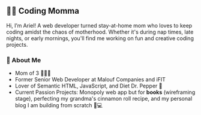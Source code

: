 ## 👩‍💻 Coding Momma

Hi, I’m Ariel! A web developer turned stay-at-home mom who loves to keep coding amidst the chaos of motherhood. Whether it's during nap times, late nights, or early mornings, you'll find me working on fun and creative coding projects.  

### 🌟 About Me

- Mom of 3 👧👦👶
- Former Senior Web Developer at Malouf Companies and iFIT
- Lover of Semantic HTML, JavaScript, and Diet Dr. Pepper 🥤
- Current Passion Projects: Monopoly web app but for **books** (wireframing stage), perfecting my grandma's cinnamon roll recipe, and my personal blog I am building from scratch 📱💻

<!--
Current Passion Projects:  [List some projects you're working on, e.g., a personal blog, a family recipe app, or a learning game for kids] 📱💻
-->
